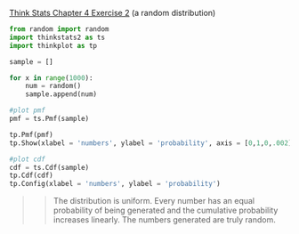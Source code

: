 [Think Stats Chapter 4 Exercise 2](http://greenteapress.com/thinkstats2/html/thinkstats2005.html#toc41) (a random distribution)

```python
from random import random
import thinkstats2 as ts
import thinkplot as tp

sample = []

for x in range(1000):
    num = random()
    sample.append(num)

#plot pmf
pmf = ts.Pmf(sample)

tp.Pmf(pmf)
tp.Show(xlabel = 'numbers', ylabel = 'probability', axis = [0,1,0,.002])

#plot cdf
cdf = ts.Cdf(sample)
tp.Cdf(cdf)
tp.Config(xlabel = 'numbers', ylabel = 'probability')
```

>>The distribution is uniform. Every number has an equal probability of being generated and the cumulative probability increases linearly. The numbers generated are truly random.
